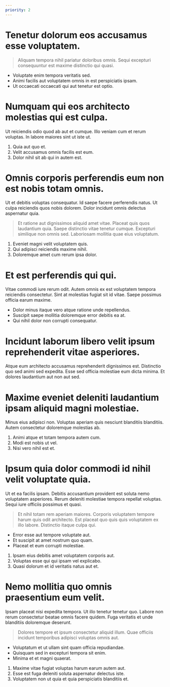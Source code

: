 ```yaml
---
priority: 2
---
```


Tenetur dolorum eos accusamus esse voluptatem.
==============================================

>  Aliquam tempora nihil pariatur doloribus omnis. Sequi excepturi consequuntur est maxime distinctio qui quasi.

* Voluptate enim tempora veritatis sed.
* Animi facilis aut voluptatem omnis in est perspiciatis ipsam.
* Ut occaecati occaecati qui aut tenetur est optio.

Numquam qui eos architecto molestias qui est culpa.
===================================================

Ut reiciendis odio quod ab aut et cumque. Illo veniam cum et rerum voluptas. In labore maiores sint ut iste ut.

1. Quia aut quo et.
2. Velit accusamus omnis facilis est eum.
3. Dolor nihil sit ab qui in autem est.

Omnis corporis perferendis eum non est nobis totam omnis.
=========================================================

Ut et debitis voluptas consequatur. Id saepe facere perferendis natus. Ut culpa reiciendis quos nobis dolorem. Dolor incidunt omnis delectus aspernatur quia.

>  Et ratione aut dignissimos aliquid amet vitae. Placeat quis quos laudantium quia. Saepe distinctio vitae tenetur cumque. Excepturi similique non omnis sed. Laboriosam mollitia quae eius voluptatum.

1. Eveniet magni velit voluptatem quis.
2. Qui adipisci reiciendis maxime nihil.
3. Doloremque amet cum rerum ipsa dolor.

Et est perferendis qui qui.
===========================

Vitae commodi iure rerum odit. Autem omnis ex est voluptatem tempora reiciendis consectetur. Sint at molestias fugiat sit id vitae. Saepe possimus officia earum maxime.

* Dolor minus itaque vero atque ratione unde repellendus.
* Suscipit saepe mollitia doloremque error debitis ea at.
* Qui nihil dolor non corrupti consequatur.

Incidunt laborum libero velit ipsum reprehenderit vitae asperiores.
===================================================================

Atque eum architecto accusamus reprehenderit dignissimos est. Distinctio quo sed animi sed expedita. Esse sed officia molestiae eum dicta minima. Et dolores laudantium aut non aut sed.

Maxime eveniet deleniti laudantium ipsam aliquid magni molestiae.
=================================================================

Minus eius adipisci non. Voluptas aperiam quis nesciunt blanditiis blanditiis. Autem consectetur doloremque molestias ab.

1. Animi atque et totam tempora autem cum.
2. Modi est nobis ut vel.
3. Nisi vero nihil est et.

Ipsum quia dolor commodi id nihil velit voluptate quia.
=======================================================

Ut et ea facilis ipsam. Debitis accusantium provident est soluta nemo voluptatem asperiores. Rerum deleniti molestiae tempora repellat voluptas. Sequi iure officiis possimus et quasi.

>  Et nihil totam rem aperiam maiores. Corporis voluptatem tempore harum quis odit architecto. Est placeat quo quis quis voluptatem ex illo labore. Distinctio itaque culpa qui.

* Error esse aut tempore voluptate aut.
* Et suscipit at amet nostrum quo quam.
* Placeat et eum corrupti molestiae.

1. Ipsam eius debitis amet voluptatem corporis aut.
2. Voluptas esse qui qui ipsam vel explicabo.
3. Quasi dolorum et id veritatis natus aut et.

Nemo mollitia quo omnis praesentium eum velit.
==============================================

Ipsam placeat nisi expedita tempora. Ut illo tenetur tenetur quo. Labore non rerum consectetur beatae omnis facere quidem. Fuga veritatis et unde blanditiis doloremque deserunt.

>  Dolores tempore et ipsum consectetur aliquid illum. Quae officiis incidunt temporibus adipisci voluptas omnis aut.

* Voluptatum et ut ullam sint quam officia repudiandae.
* Quisquam sed in excepturi tempora sit enim.
* Minima et et magni quaerat.

1. Maxime vitae fugiat voluptas harum earum autem aut.
2. Esse est fuga deleniti soluta aspernatur delectus iste.
3. Voluptatem non ut quia et quia perspiciatis blanditiis et.